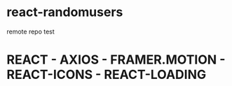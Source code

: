 # react-randomusers
remote repo test
# REACT - AXIOS - FRAMER.MOTION - REACT-ICONS - REACT-LOADING 
